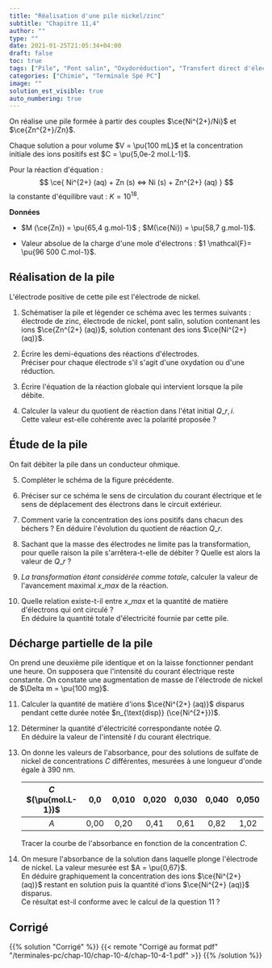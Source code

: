 ```yaml
---
title: "Réalisation d'une pile nickel/zinc"
subtitle: "Chapitre 11,4"
author: ""
type: ""
date: 2021-01-25T21:05:34+04:00
draft: false
toc: true
tags: ["Pile", "Pont salin", "Oxydoréduction", "Transfert direct d'électrons", "Transfert indirect d'électrons", "Capacité d'une pile", "Anode", "Cathode", "Pont salin"]
categories: ["Chimie", "Terminale Spé PC"]
image: ""
solution_est_visible: true
auto_numbering: true
---
```



On réalise une pile formée à partir des couples
$\ce{Ni^{2+}/Ni}$ et $\ce{Zn^{2+}/Zn}$.

Chaque solution a pour volume $V = \pu{100 mL}$ et la concentration
initiale des ions positifs est $C = \pu{5,0e-2 mol.L-1}$.

Pour la réaction d'équation :
$$
    \ce{ Ni^{2+} (aq) + Zn (s) <=> Ni (s)  + Zn^{2+} (aq) }
$$
la constante d'équilibre vaut : $K = 10^{18}$.

**Données**

- $M (\ce{Zn}) = \pu{65,4 g.mol-1}$ ; $M(\ce{Ni}) = \pu{58,7 g.mol-1}$.

- Valeur absolue de la charge d'une mole d'électrons :
$1 \mathcal{F}= \pu{96 500 C.mol-1}$.

## Réalisation de la pile

L'électrode positive de cette pile est l'électrode de nickel.

1. Schématiser la pile et légender ce schéma avec les termes
    suivants : électrode de zinc, électrode de nickel, pont salin,
    solution contenant les ions
    $\ce{Zn^{2+} (aq)}$, solution contenant des ions $\ce{Ni^{2+} (aq)}$.

2. Écrire les demi-équations des réactions d'électrodes.\
    Préciser pour chaque électrode s'il s'agit d'une oxydation ou
    d'une réduction.

3. Écrire l'équation de la réaction globale qui intervient lorsque la pile débite.

4. Calculer la valeur du quotient de réaction dans l'état initial $Q\_{r,i}$.\
    Cette valeur est-elle cohérente avec la polarité proposée ?

## Étude de la pile

On fait débiter la pile dans un conducteur ohmique.

5. Compléter le schéma de la figure précédente.

6. Préciser sur ce schéma le sens de circulation du courant électrique et le sens de déplacement des électrons dans le circuit extérieur.

7. Comment varie la concentration des ions positifs dans chacun des béchers ? En déduire l'évolution du quotient de réaction $Q\_r$.

8. Sachant que la masse des électrodes ne limite pas la transformation, pour quelle raison la pile s'arrêtera-t-elle de débiter ? Quelle est alors la valeur de $Q\_r$ ?

9. *La transformation étant considérée comme totale*, calculer la valeur de l'avancement maximal $x\_{max}$ de la réaction.

10. Quelle relation existe-t-il entre $x\_{max}$ et la quantité de matière d'électrons qui ont circulé ?\
    En déduire la quantité totale d'électricité fournie par cette
    pile.

## Décharge partielle de la pile

On prend une deuxième pile identique et on la laisse fonctionner pendant une heure. On supposera que l'intensité du courant électrique reste constante. On constate une augmentation de masse de
l'électrode de nickel de $\Delta m = \pu{100 mg}$.

11. Calculer la quantité de matière d'ions $\ce{Ni^{2+} (aq)}$ disparus pendant cette durée notée $n_{\text{disp}} (\ce{Ni^{2+}})$.

12. Déterminer la quantité d'électricité correspondante notée $Q$.\
    En déduire la valeur de l'intensité $I$ du courant électrique.

13. On donne les valeurs de l'absorbance, pour des solutions de sulfate de nickel de concentrations $C$ différentes, mesurées à une longueur d'onde égale à 390 nm.

    | $C$ $(\pu{mol.L-1})$ | 0,0  | 0,010 | 0,020 | 0,030 | 0,040 | 0,050 |
    | :------------------: | :--: | :---: | :---: | :---: | :---: | :---: |
    | $A$                  | 0,00 | 0,20  | 0,41  | 0,61  | 0,82  | 1,02  |

    Tracer la courbe de l'absorbance en fonction de la concentration
    $C$.

14. On mesure l'absorbance de la solution dans laquelle plonge l'électrode de nickel. La valeur mesurée est $A = \pu{0,67}$.\
    En déduire graphiquement la concentration des ions $\ce{Ni^{2+} (aq)}$ restant en solution puis la quantité d'ions $\ce{Ni^{2+} (aq)}$ disparus.\
    Ce résultat est-il conforme avec le calcul de la question 11 ?

## Corrigé

{{% solution "Corrigé" %}}
{{< remote "Corrigé au format pdf" "/terminales-pc/chap-10/chap-10-4/chap-10-4-1.pdf" >}}
{{% /solution %}}